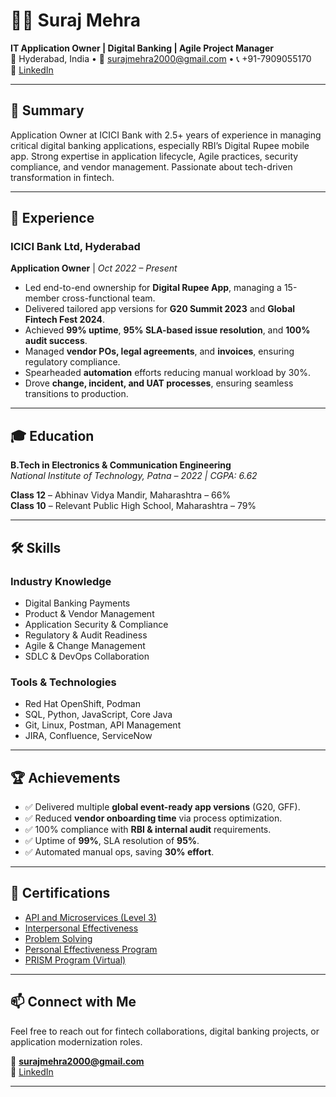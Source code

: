 # 👨‍💻 Suraj Mehra

**IT Application Owner | Digital Banking | Agile Project Manager**  
📍 Hyderabad, India • 📧 surajmehra2000@gmail.com • 📞 +91-7909055170  
🔗 [LinkedIn](https://www.linkedin.com/in/suraj-mehra-276b94189)

---

## 🧾 Summary

Application Owner at ICICI Bank with 2.5+ years of experience in managing critical digital banking applications, especially RBI’s Digital Rupee mobile app. Strong expertise in application lifecycle, Agile practices, security compliance, and vendor management. Passionate about tech-driven transformation in fintech.

---

## 💼 Experience

### ICICI Bank Ltd, Hyderabad  
**Application Owner** | *Oct 2022 – Present*

- Led end-to-end ownership for **Digital Rupee App**, managing a 15-member cross-functional team.
- Delivered tailored app versions for **G20 Summit 2023** and **Global Fintech Fest 2024**.
- Achieved **99% uptime**, **95% SLA-based issue resolution**, and **100% audit success**.
- Managed **vendor POs, legal agreements**, and **invoices**, ensuring regulatory compliance.
- Spearheaded **automation** efforts reducing manual workload by 30%.
- Drove **change, incident, and UAT processes**, ensuring seamless transitions to production.

---

## 🎓 Education

**B.Tech in Electronics & Communication Engineering**  
*National Institute of Technology, Patna – 2022 | CGPA: 6.62*

**Class 12** – Abhinav Vidya Mandir, Maharashtra – 66%  
**Class 10** – Relevant Public High School, Maharashtra – 79%

---

## 🛠 Skills

### Industry Knowledge
- Digital Banking Payments
- Product & Vendor Management
- Application Security & Compliance
- Regulatory & Audit Readiness
- Agile & Change Management
- SDLC & DevOps Collaboration

### Tools & Technologies
- Red Hat OpenShift, Podman
- SQL, Python, JavaScript, Core Java
- Git, Linux, Postman, API Management
- JIRA, Confluence, ServiceNow

---

## 🏆 Achievements

- ✅ Delivered multiple **global event-ready app versions** (G20, GFF).
- ✅ Reduced **vendor onboarding time** via process optimization.
- ✅ 100% compliance with **RBI & internal audit** requirements.
- ✅ Uptime of **99%**, SLA resolution of **95%**.
- ✅ Automated manual ops, saving **30% effort**.

---

## 📜 Certifications

- [API and Microservices (Level 3)](https://disprzcdn.disprz.com/skilltronassetspublic/Content/icicibank12/Files/Certificates/q3ase//65243635-e78f-4dc8-bf07-2ef7c48ef4a2certificate_images/certificate-api_and_microservices_l3-suraj_joginder_mehra.jpg)
- [Interpersonal Effectiveness](https://disprzcdn.disprz.com/skilltronassetspublic/Content/ICICIBank12/Files/Certificates/q3ase//1e3a8449-eec9-4c31-b9d6-5f1102eaa136certificate_images/certificate-interpersonal_effectiveness-suraj_joginder_mehra.jpg)
- [Problem Solving](https://disprzcdn.disprz.com/skilltronassetspublic/Content/ICICIBank12/Files/Certificates/q3ase//8af11119-7355-416e-af54-bd98dc766f34certificate_images/certificate-problem_solving-suraj_joginder_mehra.jpg)
- [Personal Effectiveness Program](https://disprzcdn.disprz.com/skilltronassetspublic/Content/ICICIBank12/Files/Certificates/q3ase//fc4c0ab7-7abd-499b-9abd-dd6612f73549certificate_images/certificate-personal_effectiveness_program-suraj_joginder_mehra.jpg)
- [PRISM Program (Virtual)](https://disprzcdn.disprz.com/skilltronassetspublic/Content/ICICIBank12/Files/Certificates/q3ase//6377e039-88d2-49ef-9342-f5ec800e4e40certificate_images/certificate-prism_programvirtual-suraj_joginder_mehra.jpg)

---

## 📫 Connect with Me

Feel free to reach out for fintech collaborations, digital banking projects, or application modernization roles.

📧 **surajmehra2000@gmail.com**  
🔗 [LinkedIn](https://www.linkedin.com/in/suraj-mehra-276b94189)

---

